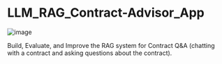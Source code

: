 # LLM_RAG_Contract-Advisor_App

![image](https://github.com/Diriba1/LLM_RAG_Contract-Advisor_App/assets/39425889/98d9e3d8-cb7f-4747-b7df-e598c7d95809)


Build, Evaluate, and Improve the RAG system for Contract Q&A (chatting with a contract and asking questions about the contract).
